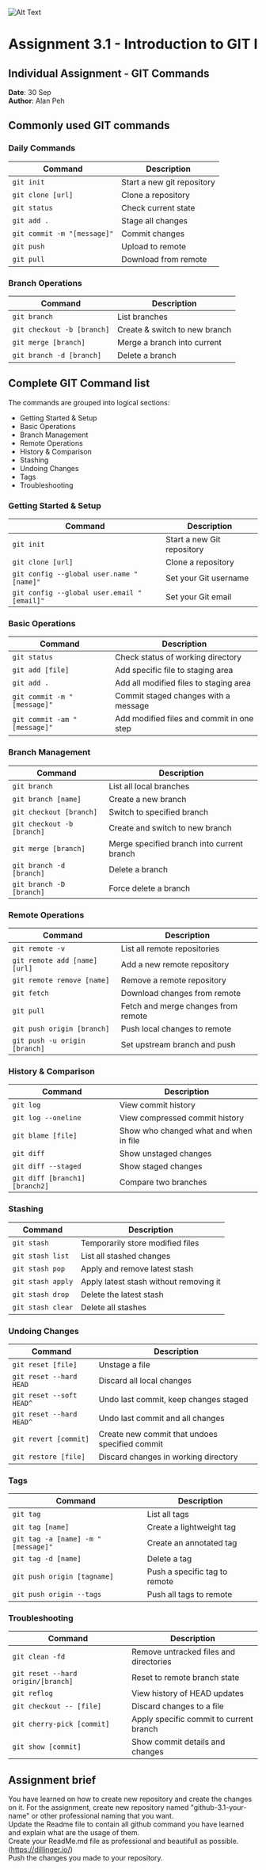![Alt Text](https://github.com/lann87/cloud_infra_eng_ntu_coursework_alanp/blob/main/.misc/ntu_logo.png)  

# Assignment 3.1 - Introduction to GIT I  

## Individual Assignment - GIT Commands  

**Date**: 30 Sep  
**Author**: Alan Peh  

## Commonly used GIT commands  

### Daily Commands  

| Command | Description |
|---------|-------------|
| `git init` | Start a new git repository |
| `git clone [url]` | Clone a repository |
| `git status` | Check current state |
| `git add .` | Stage all changes |
| `git commit -m "[message]"` | Commit changes |
| `git push` | Upload to remote |
| `git pull` | Download from remote |

### Branch Operations

| Command | Description |
|---------|-------------|
| `git branch` | List branches |
| `git checkout -b [branch]` | Create & switch to new branch |
| `git merge [branch]` | Merge a branch into current |
| `git branch -d [branch]` | Delete a branch |

## Complete GIT Command list

The commands are grouped into logical sections:  

- Getting Started & Setup  
- Basic Operations  
- Branch Management  
- Remote Operations  
- History & Comparison  
- Stashing  
- Undoing Changes  
- Tags  
- Troubleshooting  

### Getting Started & Setup  

| Command | Description |
|---------|-------------|
| `git init` | Start a new Git repository |
| `git clone [url]` | Clone a repository |
| `git config --global user.name "[name]"` | Set your Git username |
| `git config --global user.email "[email]"` | Set your Git email |

### Basic Operations  

| Command | Description |
|---------|-------------|
| `git status` | Check status of working directory |
| `git add [file]` | Add specific file to staging area |
| `git add .` | Add all modified files to staging area |
| `git commit -m "[message]"` | Commit staged changes with a message |
| `git commit -am "[message]"` | Add modified files and commit in one step |

### Branch Management  

| Command | Description |
|---------|-------------|
| `git branch` | List all local branches |
| `git branch [name]` | Create a new branch |
| `git checkout [branch]` | Switch to specified branch |
| `git checkout -b [branch]` | Create and switch to new branch |
| `git merge [branch]` | Merge specified branch into current branch |
| `git branch -d [branch]` | Delete a branch |
| `git branch -D [branch]` | Force delete a branch |

### Remote Operations  

| Command | Description |
|---------|-------------|
| `git remote -v` | List all remote repositories |
| `git remote add [name] [url]` | Add a new remote repository |
| `git remote remove [name]` | Remove a remote repository |
| `git fetch` | Download changes from remote |
| `git pull` | Fetch and merge changes from remote |
| `git push origin [branch]` | Push local changes to remote |
| `git push -u origin [branch]` | Set upstream branch and push |

### History & Comparison  

| Command | Description |
|---------|-------------|
| `git log` | View commit history |
| `git log --oneline` | View compressed commit history |
| `git blame [file]` | Show who changed what and when in file |
| `git diff` | Show unstaged changes |
| `git diff --staged` | Show staged changes |
| `git diff [branch1] [branch2]` | Compare two branches |

### Stashing  

| Command | Description |
|---------|-------------|
| `git stash` | Temporarily store modified files |
| `git stash list` | List all stashed changes |
| `git stash pop` | Apply and remove latest stash |
| `git stash apply` | Apply latest stash without removing it |
| `git stash drop` | Delete the latest stash |
| `git stash clear` | Delete all stashes |

### Undoing Changes  

| Command | Description |
|---------|-------------|
| `git reset [file]` | Unstage a file |
| `git reset --hard HEAD` | Discard all local changes |
| `git reset --soft HEAD^` | Undo last commit, keep changes staged |
| `git reset --hard HEAD^` | Undo last commit and all changes |
| `git revert [commit]` | Create new commit that undoes specified commit |
| `git restore [file]` | Discard changes in working directory |

### Tags  

| Command | Description |
|---------|-------------|
| `git tag` | List all tags |
| `git tag [name]` | Create a lightweight tag |
| `git tag -a [name] -m "[message]"` | Create an annotated tag |
| `git tag -d [name]` | Delete a tag |
| `git push origin [tagname]` | Push a specific tag to remote |
| `git push origin --tags` | Push all tags to remote |

### Troubleshooting  

| Command | Description |
|---------|-------------|
| `git clean -fd` | Remove untracked files and directories |
| `git reset --hard origin/[branch]` | Reset to remote branch state |
| `git reflog` | View history of HEAD updates |
| `git checkout -- [file]` | Discard changes to a file |
| `git cherry-pick [commit]` | Apply specific commit to current branch |
| `git show [commit]` | Show commit details and changes |

## Assignment brief  

You have learned on how to create new repository and create the changes on it. For the assignment, create new repository named "github-3.1-your-name" or other professional naming that you want.  
Update the Readme file to contain all github command you have learned and explain what are the usage of them.  
Create your ReadMe.md file as professional and beautifull as possible. (https://dillinger.io/)  
Push the changes you made to your repository.
